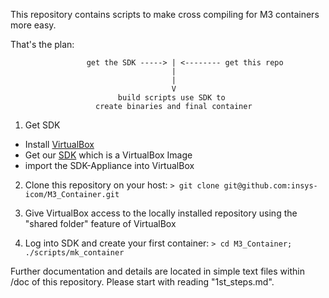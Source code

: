This repository contains scripts to make cross compiling for M3 containers more easy.

That's the plan:

                     get the SDK -----> | <-------- get this repo
                                        |
                                        |
                                        V
                            build scripts use SDK to
                       create binaries and final container

1) Get SDK
- Install [VirtualBox](https://virtualbox.org)
- Get our [SDK](https://www.insys-icom.de/smartbox/M3_SDK_2.ova) which is a VirtualBox Image
- import the SDK-Appliance into VirtualBox

2) Clone this repository on your host: `> git clone git@github.com:insys-icom/M3_Container.git`

3) Give VirtualBox access to the locally installed repository using the "shared folder" feature of VirtualBox

4) Log into SDK and create your first container: `> cd M3_Container; ./scripts/mk_container`

Further documentation and details are located in simple text files within /doc of this repository. Please start with reading "1st_steps.md".
